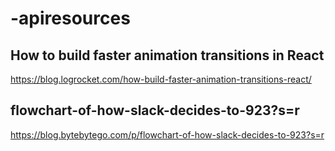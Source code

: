 # -apiresources

## How to build faster animation transitions in React

https://blog.logrocket.com/how-build-faster-animation-transitions-react/

## flowchart-of-how-slack-decides-to-923?s=r

https://blog.bytebytego.com/p/flowchart-of-how-slack-decides-to-923?s=r
